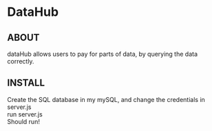 # DataHub
## ABOUT
dataHub allows users to pay for parts of data, by querying the data correctly.
## INSTALL
Create the SQL database in my mySQL, and change the credentials in server.js
<br>run server.js
<br>Should run!

